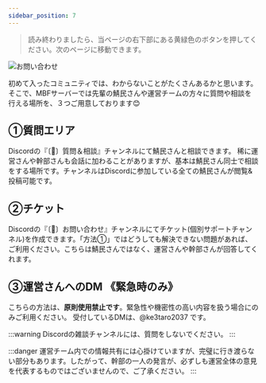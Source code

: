 ```yaml
---
sidebar_position: 7
---
```


> 読み終わりましたら、当ページの右下部にある黄緑色のボタンを押してください。次のページに移動できます。

![お問い合わせ](/img/mbf/label_contact.png)

初めて入ったコミュニティでは、わからないことがたくさんあるかと思います。
そこで、MBFサーバーでは先輩の鯖民さんや運営チームの方々に質問や相談を行える場所を、３つご用意しております😊

## ①質問エリア

Discordの『〔🙋〕質問＆相談』チャンネルにて鯖民さんと相談できます。
稀に運営さんや幹部さんも会話に加わることがありますが、基本は鯖民さん同士で相談をする場所です。チャンネルはDiscordに参加している全ての鯖民さんが閲覧&投稿可能です。
 
## ②チケット

Discordの『〔🎫〕お問い合わせ』チャンネルにてチケット(個別サポートチャンネル)を作成できます。「方法①」ではどうしても解決できない問題があれば、ご利用ください。こちらは鯖民さんではなく、運営さんや幹部さんが回答してくれます。

## ③運営さんへのDM 《緊急時のみ》

こちらの方法は、**原則使用禁止です**。緊急性や機密性の高い内容を扱う場合にのみご利用ください。
受付しているDMは、@ke3taro2037 です。


:::warning
Discordの雑談チャンネルには、質問をしないでください。
:::

:::danger
運営チーム内での情報共有には心掛けていますが、完璧に行き渡らない部分もあります。したがって、幹部の一人の発言が、必ずしも運営全体の意見を代表するものではございませんので、ご了承ください。
:::